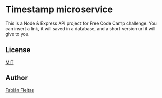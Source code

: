 # Timestamp microservice
This is a Node & Express API project for Free Code Camp challenge. You can insert a link, it will saved in a database, and a short version url it will give to you.

## License
[MIT](https://choosealicense.com/licenses/mit/)

## Author
[Fabián Fleitas](https://fabianf.netlify.app)